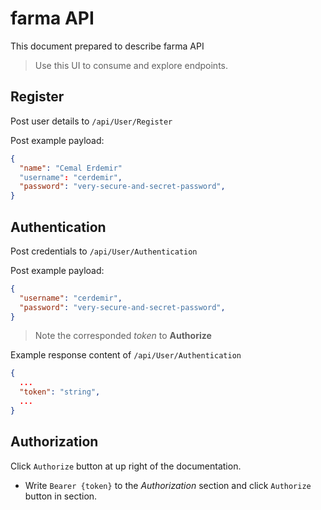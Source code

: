 # farma API

This document prepared to describe farma API

> Use this UI to consume and explore endpoints.

## Register

Post user details to `/api/User/Register`

Post example payload:

```json
{
  "name": "Cemal Erdemir"
  "username": "cerdemir",
  "password": "very-secure-and-secret-password",
}
```

## Authentication

Post credentials to `/api/User/Authentication`

Post example payload:

```json
{
  "username": "cerdemir",
  "password": "very-secure-and-secret-password",
}
```

> Note the corresponded *token* to **Authorize**

Example response content of `/api/User/Authentication`

```json
{
  ...
  "token": "string",  
  ...
}
```

## Authorization

Click `Authorize` button at up right of the documentation.

* Write `Bearer {token}` to the *Authorization* section and click `Authorize` button in section.
